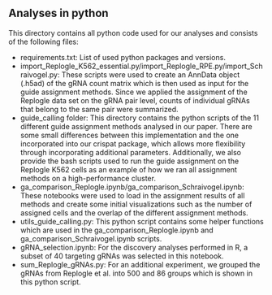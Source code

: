 Analyses in python
----------------------

This directory contains all python code used for our analyses and consists of the following files:
- requirements.txt: List of used python packages and versions.
- import_Replogle_K562_essential.py/import_Replogle_RPE.py/import_Schraivogel.py: These scripts were used to create an AnnData object (.h5ad) of the gRNA count matrix which is then used as input for the guide assignment methods. Since we applied the assignment of the Replogle data set on the gRNA pair level, counts of individual gRNAs that belong to the same pair were summarized.
- guide_calling folder: This directory contains the python scripts of the 11 different guide assignment methods analysed in our paper. There are some small differences between this implementation and the one incorporated into our crispat package, which allows more flexibility through incorporating additional parameters. Additionally, we also provide the bash scripts used to run the guide assignment on the Replogle K562 cells as an example of how we ran all assignment methods on a high-performance cluster.
- ga_comparison_Replogle.ipynb/ga_comparison_Schraivogel.ipynb: These notebooks were used to load in the assignment results of all methods and create some initial visualizations such as the number of assigned cells and the overlap of the different assignment methods. 
- utils_guide_calling.py: This python script contains some helper functions which are used in the ga_comparison_Replogle.ipynb and ga_comparison_Schraivogel.ipynb scripts. 
- gRNA_selection.ipynb: For the discovery analyses performed in R, a subset of 40 targeting gRNAs was selected in this notebook.
- sum_Replogle_gRNAs.py: For an additional experiment, we grouped the gRNAs from Replogle et al. into 500 and 86 groups which is shown in this python script. 
